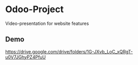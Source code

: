 
# Odoo-Project

Video-presentation for website features


## Demo

https://drive.google.com/drive/folders/1G-JXvb_LoC_xQRgT-u0V7JGhyPZ4PfuU

